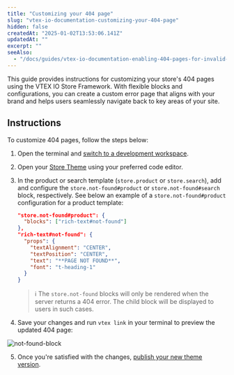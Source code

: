 ```yaml
---
title: "Customizing your 404 page"
slug: "vtex-io-documentation-customizing-your-404-page"
hidden: false
createdAt: "2025-01-02T13:53:06.141Z"
updatedAt: ""
excerpt: ""
seeAlso:
  - "/docs/guides/vtex-io-documentation-enabling-404-pages-for-invalid-single-segment-paths"
---
```


This guide provides instructions for customizing your store's 404 pages using the VTEX IO Store Framework. With flexible blocks and configurations, you can create a custom error page that aligns with your brand and helps users seamlessly navigate back to key areas of your site.

## Instructions

To customize 404 pages, follow the steps below:

1. Open the terminal and [switch to a development workspace](https://developers.vtex.com/docs/guides/vtex-io-documentation-creating-a-development-workspace/).
2. Open your [Store Theme](https://developers.vtex.com/docs/guides/vtex-io-documentation-store-theme) using your preferred code editor.
3. In the product or search template (`store.product` or `store.search`), add and configure the `store.not-found#product` or `store.not-found#search` block, respectively. See below an example of a `store.not-found#product` configuration for a product template:
    
    ```json
    "store.not-found#product": {
      "blocks": ["rich-text#not-found"]
    },
    "rich-text#not-found": {
      "props": {
        "textAlignment": "CENTER",
        "textPosition": "CENTER",
        "text": "**PAGE NOT FOUND**",
        "font": "t-heading-1"
      }
    }
    ```
    
    > ℹ The `store.not-found` blocks will only be rendered when the server returns a 404 error. The child block will be displayed to users in such cases.

4. Save your changes and run `vtex link` in your terminal to preview the updated 404 page:

  ![not-found-block](https://cdn.jsdelivr.net/gh/vtexdocs/dev-portal-content@main/images/vtex-io-documentation-enabling-404-pages-1.png)

5. Once you're satisfied with the changes, [publish your new theme version](https://developers.vtex.com/docs/guides/vtex-io-documentation-making-your-theme-content-public/).
